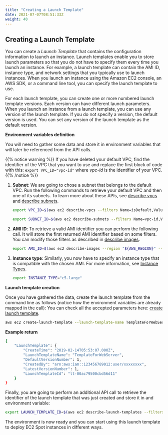 ```yaml
---
title: "Creating a Launch Template"
date: 2021-07-07T08:51:33Z
weight: 40
---
```


## Creating a Launch Template

You can create a *Launch Template* that contains the configuration
information to launch an instance. Launch templates enable you to store
launch parameters so that you do not have to specify them every time you
launch an instance. For example, a launch template can contain the AMI
ID, instance type, and network settings that you typically use to launch
instances. When you launch an instance using the Amazon EC2 console, an
AWS SDK, or a command line tool, you can specify the launch template to
use.

For each launch template, you can create one or more numbered launch template versions. Each version can have different launch parameters. When you launch an instance from a launch template, you can use any version of the launch template. If you do not specify a version, the default version is used. You can set any version of the launch template as the default version.

**Environment variables definition**

You will need to gather some data and store it in environment variables that will later be referenced from the API calls.

{{% notice warning %}}
If you have deleted your default VPC, find the identifier of the VPC that you want to use and replace the first block of code with this: `export VPC_ID="vpc-id"` where *vpc-id* is the identifier of your VPC.
{{% /notice %}}

1. **Subnet**: We are going to chose a subnet that belongs to the default VPC.
    Run the following commands to retrieve your default VPC and then one of its subnets.
    To learn more about these APIs, see [describe vpcs](https://docs.aws.amazon.com/cli/latest/reference/ec2/describe-vpcs.html) and [describe subnets](https://docs.aws.amazon.com/cli/latest/reference/ec2/describe-subnets.html).

    ```bash
    export VPC_ID=$(aws ec2 describe-vpcs --filters Name=isDefault,Values=true | jq -r '.Vpcs[0].VpcId')
    ```

    ```bash
    export SUBNET_ID=$(aws ec2 describe-subnets --filters Name=vpc-id,Values="${VPC_ID}" | jq -r '.Subnets[0].SubnetId')
    ```

2. **AMI ID**: To retrieve a valid AMI identifier you can perform the following call. It will store the first returned AMI identifier based on some filters.
    You can modify those filters as described in [describe images](https://docs.aws.amazon.com/cli/latest/reference/ec2/describe-images.html).

    ```bash
    export AMI_ID=$(aws ec2 describe-images --region "${AWS_REGION}" --filters Name=owner-alias,Values=amazon Name=architecture,Values=x86_64 Name=name,Values=amzn2-ami-hvm* | jq -r '.Images[0].ImageId')
    ```

3. **Instance type**: Similarly, you now have to specify an instance type that is compatible with the chosen AMI. For
    more information, see [Instance
    Types](https://docs.aws.amazon.com/AWSEC2/latest/UserGuide/instance-types.html).

    ```bash
    export INSTANCE_TYPE="c5.large"
    ```

**Launch template creation**

Once you have gathered the data, create the launch template from the command line as follows (notice how the environment variables are already mapped in the call):
You can check all the accepted parameters here: [create launch template](https://docs.aws.amazon.com/cli/latest/reference/ec2/create-launch-template.html).

```bash
aws ec2 create-launch-template --launch-template-name TemplateForWebServer --version-description 1 --launch-template-data "{\"NetworkInterfaces\":[{\"DeviceIndex\":0,\"SubnetId\":\"${SUBNET_ID}\"}],\"ImageId\":\"${AMI_ID}\",\"InstanceType\":\"${INSTANCE_TYPE}\",\"TagSpecifications\":[{\"ResourceType\":\"instance\",\"Tags\":[{\"Key\":\"Name\",\"Value\":\"LaunchingEC2SpotInstances\"}]}]}"
```

**Example return**

```bash
{
    "LaunchTemplate": {
        "CreateTime": "2019-02-14T05:53:07.000Z",
        "LaunchTemplateName": "TemplateForWebServer",
        "DefaultVersionNumber": 1,
        "CreatedBy": "arn:aws:iam::123456789012:user/xxxxxxxx",
        "LatestVersionNumber": 1,
        "LaunchTemplateId": "lt-00ac79500cbd56d11"
    }
}
```

Finally, you are going to perform an additional API call to retrieve the identifier of the launch template that was just created and store it in and environment variable:

```bash
export LAUNCH_TEMPLATE_ID=$(aws ec2 describe-launch-templates --filters Name=launch-template-name,Values=TemplateForWebServer | jq -r '.LaunchTemplates[0].LaunchTemplateId')  
```

The environment is now ready and you can start using this launch template to deploy EC2 Spot instances in different ways.
